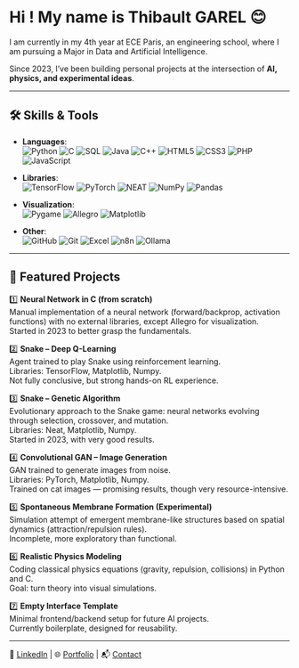 # Hi ! My name is Thibault GAREL 😊 

I am currently in my 4th year at ECE Paris, an engineering school, where I am pursuing a Major in Data and Artificial Intelligence.

Since 2023, I’ve been building personal projects at the intersection of **AI, physics, and experimental ideas**.  



---

## 🛠️ Skills & Tools
- **Languages**:  
  ![Python](https://img.shields.io/badge/Python-3776AB?style=flat-square&logo=python&logoColor=white)  ![C](https://img.shields.io/badge/C-00599C?style=flat-square&logo=c&logoColor=white)  ![SQL](https://img.shields.io/badge/SQL-4479A1?style=flat-square&logo=mysql&logoColor=white)  ![Java](https://img.shields.io/badge/Java-007396?style=flat-square&logo=java&logoColor=white)  ![C++](https://img.shields.io/badge/C++-00599C?style=flat-square&logo=cplusplus&logoColor=white)  ![HTML5](https://img.shields.io/badge/HTML5-E34F26?style=flat-square&logo=html5&logoColor=white)  ![CSS3](https://img.shields.io/badge/CSS3-1572B6?style=flat-square&logo=css3&logoColor=white)  ![PHP](https://img.shields.io/badge/PHP-777BB4?style=flat-square&logo=php&logoColor=white)  ![JavaScript](https://img.shields.io/badge/JavaScript-F7DF1E?style=flat-square&logo=javascript&logoColor=black)  

- **Libraries**:  
  ![TensorFlow](https://img.shields.io/badge/TensorFlow-FF6F00?style=flat-square&logo=tensorflow&logoColor=white)  ![PyTorch](https://img.shields.io/badge/PyTorch-EE4C2C?style=flat-square&logo=pytorch&logoColor=white)  ![NEAT](https://img.shields.io/badge/NEAT-000000?style=flat-square&logoColor=white)  ![NumPy](https://img.shields.io/badge/NumPy-013243?style=flat-square&logo=numpy&logoColor=white)  ![Pandas](https://img.shields.io/badge/Pandas-150458?style=flat-square&logo=pandas&logoColor=white)  

- **Visualization**:  
  ![Pygame](https://img.shields.io/badge/Pygame-008000?style=flat-square&logo=python&logoColor=white)  ![Allegro](https://img.shields.io/badge/Allegro-FF6600?style=flat-square&logo=allegro&logoColor=white)  ![Matplotlib](https://img.shields.io/badge/Matplotlib-003366?style=flat-square&logo=plotly&logoColor=white)  

- **Other**:  
  ![GitHub](https://img.shields.io/badge/GitHub-181717?style=flat-square&logo=github&logoColor=white)  ![Git](https://img.shields.io/badge/Git-F05032?style=flat-square&logo=git&logoColor=white)  ![Excel](https://img.shields.io/badge/Excel-217346?style=flat-square&logo=microsoft-excel&logoColor=white)  ![n8n](https://img.shields.io/badge/n8n-EA4C89?style=flat-square&logo=n8n&logoColor=white)  ![Ollama](https://img.shields.io/badge/Ollama-000000?style=flat-square&logoColor=white)  

---

## 🌟 Featured Projects  

1️⃣ **Neural Network in C (from scratch)**  
Manual implementation of a neural network (forward/backprop, activation functions) with no external libraries, except Allegro for visualization.  
Started in 2023 to better grasp the fundamentals.  

2️⃣ **Snake – Deep Q-Learning**  
Agent trained to play Snake using reinforcement learning.  
Libraries: TensorFlow, Matplotlib, Numpy.  
Not fully conclusive, but strong hands-on RL experience.  

3️⃣ **Snake – Genetic Algorithm**  
Evolutionary approach to the Snake game: neural networks evolving through selection, crossover, and mutation.  
Libraries: Neat, Matplotlib, Numpy.  
Started in 2023, with very good results.  

4️⃣ **Convolutional GAN – Image Generation**  
GAN trained to generate images from noise.  
Libraries: PyTorch, Matplotlib, Numpy.  
Trained on cat images — promising results, though very resource-intensive.  

5️⃣ **Spontaneous Membrane Formation (Experimental)**  
Simulation attempt of emergent membrane-like structures based on spatial dynamics (attraction/repulsion rules).  
Incomplete, more exploratory than functional.  

6️⃣ **Realistic Physics Modeling**  
Coding classical physics equations (gravity, repulsion, collisions) in Python and C.  
Goal: turn theory into visual simulations.  

7️⃣ **Empty Interface Template**  
Minimal frontend/backend setup for future AI projects.  
Currently boilerplate, designed for reusability.  

---

💼 [LinkedIn](#) | 🌐 [Portfolio](#) | 📬 [Contact](#)  
